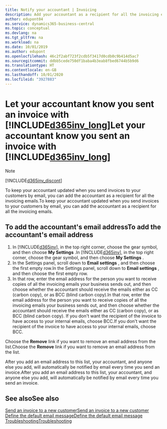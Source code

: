 ```yaml
---
title: Notify your accountant | Invoicing
description: Add your accountant as a recipient for all the invoicing emails so they know what's going on.
author: edupont04
ms.service: dynamics365-business-central
ms.topic: conceptual
ms.devlang: na
ms.tgt_pltfrm: na
ms.workload: na
ms.date: 10/01/2019
ms.author: edupont
ms.openlocfilehash: 46c2f2abf723f2cdb5f3417d0cdb0c9b414d5ac7
ms.sourcegitcommit: ddbb5cede750df1baba4b3eab8fbed6744b5b9d6
ms.translationtype: HT
ms.contentlocale: en-GB
ms.lasthandoff: 10/01/2020
ms.locfileid: "3927883"
---
```

# <a name="let-your-accountant-know-you-sent-an-invoice-with-d365inv_long"></a><span data-ttu-id="4f660-103">Let your accountant know you sent an invoice with [!INCLUDE[d365inv_long](includes/d365inv_long.md)]</span><span class="sxs-lookup"><span data-stu-id="4f660-103">Let your accountant know you sent an invoice with [!INCLUDE[d365inv_long](includes/d365inv_long.md)]</span></span>
> [!Note]
> [!INCLUDE[d365inv_discont](includes/d365inv_discont.md)]

<span data-ttu-id="4f660-104">To keep your accountant updated when you send invoices to your customers by email, you can add the accountant as a recipient for all the invoicing emails.</span><span class="sxs-lookup"><span data-stu-id="4f660-104">To keep your accountant updated when you send invoices to your customers by email, you can add the accountant as a recipient for all the invoicing emails.</span></span>  

## <a name="to-add-the-accountants-email-address"></a><span data-ttu-id="4f660-105">To add the accountant's email address</span><span class="sxs-lookup"><span data-stu-id="4f660-105">To add the accountant's email address</span></span>

1. <span data-ttu-id="4f660-106">In [!INCLUDE[d365inv](includes/d365inv.md)], in the top right corner, choose the gear symbol, and then choose **My Settings** .</span><span class="sxs-lookup"><span data-stu-id="4f660-106">In [!INCLUDE[d365inv](includes/d365inv.md)], in the top right corner, choose the gear symbol, and then choose **My Settings** .</span></span>  
2. <span data-ttu-id="4f660-107">In the Settings panel, scroll down to **Email settings** , and then choose the first empty row.</span><span class="sxs-lookup"><span data-stu-id="4f660-107">In the Settings panel, scroll down to **Email settings** , and then choose the first empty row.</span></span>  
3. <span data-ttu-id="4f660-108">In that row, enter the email address for the person you want to receive copies of all the invoicing emails your business sends out, and then choose whether the accountant should receive the emails either as CC (carbon copy), or as BCC (blind carbon copy).</span><span class="sxs-lookup"><span data-stu-id="4f660-108">In that row, enter the email address for the person you want to receive copies of all the invoicing emails your business sends out, and then choose whether the accountant should receive the emails either as CC (carbon copy), or as BCC (blind carbon copy).</span></span> <span data-ttu-id="4f660-109">If you don't want the recipient of the invoice to have access to your internal emails, choose BCC.</span><span class="sxs-lookup"><span data-stu-id="4f660-109">If you don't want the recipient of the invoice to have access to your internal emails, choose BCC.</span></span>

<span data-ttu-id="4f660-110">Choose the **Remove** link if you want to remove an email address from the list.</span><span class="sxs-lookup"><span data-stu-id="4f660-110">Choose the **Remove** link if you want to remove an email address from the list.</span></span>

<span data-ttu-id="4f660-111">After you add an email address to this list, your accountant, and anyone else you add, will automatically be notified by email every time you send an invoice.</span><span class="sxs-lookup"><span data-stu-id="4f660-111">After you add an email address to this list, your accountant, and anyone else you add, will automatically be notified by email every time you send an invoice.</span></span>

## <a name="see-also"></a><span data-ttu-id="4f660-112">See also</span><span class="sxs-lookup"><span data-stu-id="4f660-112">See also</span></span>
[<span data-ttu-id="4f660-113">Send an invoice to a new customer</span><span class="sxs-lookup"><span data-stu-id="4f660-113">Send an invoice to a new customer</span></span>](send-invoice.md)  
[<span data-ttu-id="4f660-114">Define the default email message</span><span class="sxs-lookup"><span data-stu-id="4f660-114">Define the default email message</span></span>](customize-email.md)  
[<span data-ttu-id="4f660-115">Troubleshooting</span><span class="sxs-lookup"><span data-stu-id="4f660-115">Troubleshooting</span></span>](about-troubleshooting.md)  
